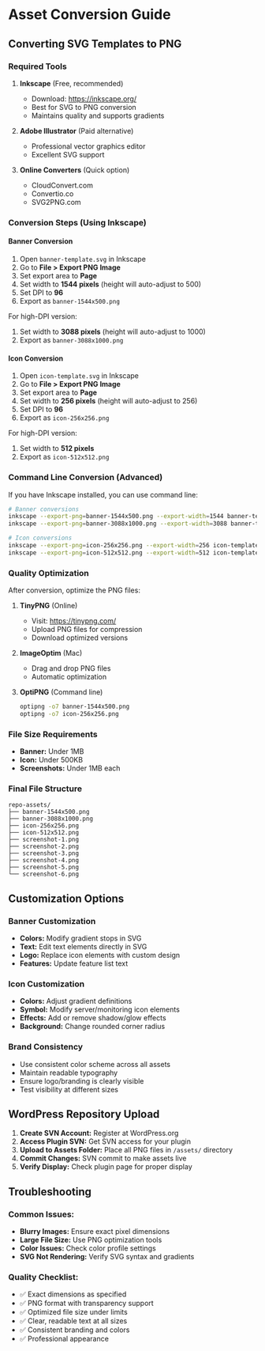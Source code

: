 # Asset Conversion Guide

## Converting SVG Templates to PNG

### Required Tools
1. **Inkscape** (Free, recommended)
   - Download: https://inkscape.org/
   - Best for SVG to PNG conversion
   - Maintains quality and supports gradients

2. **Adobe Illustrator** (Paid alternative)
   - Professional vector graphics editor
   - Excellent SVG support

3. **Online Converters** (Quick option)
   - CloudConvert.com
   - Convertio.co
   - SVG2PNG.com

### Conversion Steps (Using Inkscape)

#### Banner Conversion
1. Open `banner-template.svg` in Inkscape
2. Go to **File > Export PNG Image**
3. Set export area to **Page**
4. Set width to **1544 pixels** (height will auto-adjust to 500)
5. Set DPI to **96**
6. Export as `banner-1544x500.png`

For high-DPI version:
1. Set width to **3088 pixels** (height will auto-adjust to 1000)
2. Export as `banner-3088x1000.png`

#### Icon Conversion
1. Open `icon-template.svg` in Inkscape
2. Go to **File > Export PNG Image**
3. Set export area to **Page**
4. Set width to **256 pixels** (height will auto-adjust to 256)
5. Set DPI to **96**
6. Export as `icon-256x256.png`

For high-DPI version:
1. Set width to **512 pixels**
2. Export as `icon-512x512.png`

### Command Line Conversion (Advanced)

If you have Inkscape installed, you can use command line:

```bash
# Banner conversions
inkscape --export-png=banner-1544x500.png --export-width=1544 banner-template.svg
inkscape --export-png=banner-3088x1000.png --export-width=3088 banner-template.svg

# Icon conversions
inkscape --export-png=icon-256x256.png --export-width=256 icon-template.svg
inkscape --export-png=icon-512x512.png --export-width=512 icon-template.svg
```

### Quality Optimization

After conversion, optimize the PNG files:

1. **TinyPNG** (Online)
   - Visit: https://tinypng.com/
   - Upload PNG files for compression
   - Download optimized versions

2. **ImageOptim** (Mac)
   - Drag and drop PNG files
   - Automatic optimization

3. **OptiPNG** (Command line)
   ```bash
   optipng -o7 banner-1544x500.png
   optipng -o7 icon-256x256.png
   ```

### File Size Requirements
- **Banner:** Under 1MB
- **Icon:** Under 500KB
- **Screenshots:** Under 1MB each

### Final File Structure
```
repo-assets/
├── banner-1544x500.png
├── banner-3088x1000.png
├── icon-256x256.png
├── icon-512x512.png
├── screenshot-1.png
├── screenshot-2.png
├── screenshot-3.png
├── screenshot-4.png
├── screenshot-5.png
└── screenshot-6.png
```

## Customization Options

### Banner Customization
- **Colors:** Modify gradient stops in SVG
- **Text:** Edit text elements directly in SVG
- **Logo:** Replace icon elements with custom design
- **Features:** Update feature list text

### Icon Customization
- **Colors:** Adjust gradient definitions
- **Symbol:** Modify server/monitoring icon elements
- **Effects:** Add or remove shadow/glow effects
- **Background:** Change rounded corner radius

### Brand Consistency
- Use consistent color scheme across all assets
- Maintain readable typography
- Ensure logo/branding is clearly visible
- Test visibility at different sizes

## WordPress Repository Upload

1. **Create SVN Account:** Register at WordPress.org
2. **Access Plugin SVN:** Get SVN access for your plugin
3. **Upload to Assets Folder:** Place all PNG files in `/assets/` directory
4. **Commit Changes:** SVN commit to make assets live
5. **Verify Display:** Check plugin page for proper display

## Troubleshooting

### Common Issues:
- **Blurry Images:** Ensure exact pixel dimensions
- **Large File Size:** Use PNG optimization tools
- **Color Issues:** Check color profile settings
- **SVG Not Rendering:** Verify SVG syntax and gradients

### Quality Checklist:
- ✅ Exact dimensions as specified
- ✅ PNG format with transparency support
- ✅ Optimized file size under limits
- ✅ Clear, readable text at all sizes
- ✅ Consistent branding and colors
- ✅ Professional appearance